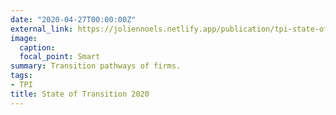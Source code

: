 ```yaml
---
date: "2020-04-27T00:00:00Z"
external_link: https://joliennoels.netlify.app/publication/tpi-state-of-the-transition-2020/
image:
  caption: 
  focal_point: Smart
summary: Transition pathways of firms.
tags:
- TPI
title: State of Transition 2020
---
```

